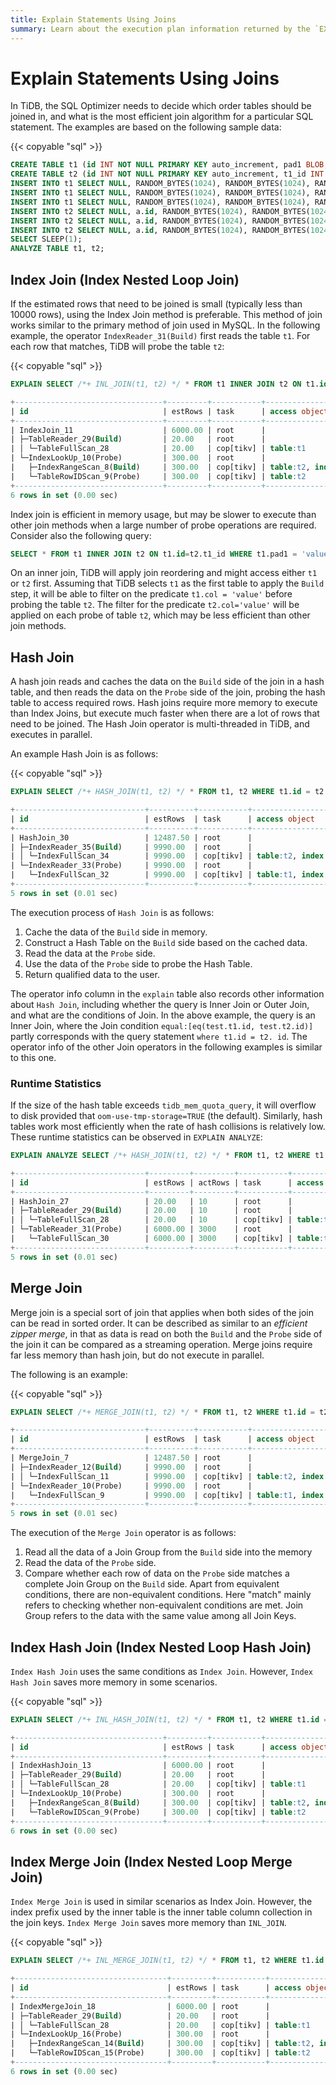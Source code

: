 ```yaml
---
title: Explain Statements Using Joins
summary: Learn about the execution plan information returned by the `EXPLAIN` statement in TiDB.
---
```


# Explain Statements Using Joins

In TiDB, the SQL Optimizer needs to decide which order tables should be joined in, and what is the most efficient join algorithm for a particular SQL statement. The examples are based on the following sample data:

{{< copyable "sql" >}}

```sql
CREATE TABLE t1 (id INT NOT NULL PRIMARY KEY auto_increment, pad1 BLOB, pad2 BLOB, pad3 BLOB);
CREATE TABLE t2 (id INT NOT NULL PRIMARY KEY auto_increment, t1_id INT NOT NULL, pad1 BLOB, pad2 BLOB, pad3 BLOB, INDEX(t1_id));
INSERT INTO t1 SELECT NULL, RANDOM_BYTES(1024), RANDOM_BYTES(1024), RANDOM_BYTES(1024) FROM dual;
INSERT INTO t1 SELECT NULL, RANDOM_BYTES(1024), RANDOM_BYTES(1024), RANDOM_BYTES(1024) FROM t1 a JOIN t1 b JOIN t1 c LIMIT 10000;
INSERT INTO t1 SELECT NULL, RANDOM_BYTES(1024), RANDOM_BYTES(1024), RANDOM_BYTES(1024) FROM t1 a JOIN t1 b JOIN t1 c LIMIT 10000;
INSERT INTO t2 SELECT NULL, a.id, RANDOM_BYTES(1024), RANDOM_BYTES(1024), RANDOM_BYTES(1024) FROM t1 a JOIN t1 b JOIN t1 c LIMIT 10000;
INSERT INTO t2 SELECT NULL, a.id, RANDOM_BYTES(1024), RANDOM_BYTES(1024), RANDOM_BYTES(1024) FROM t1 a JOIN t1 b JOIN t1 c LIMIT 10000;
INSERT INTO t2 SELECT NULL, a.id, RANDOM_BYTES(1024), RANDOM_BYTES(1024), RANDOM_BYTES(1024) FROM t1 a JOIN t1 b JOIN t1 c LIMIT 10000;
SELECT SLEEP(1);
ANALYZE TABLE t1, t2;
```

## Index Join (Index Nested Loop Join)

If the estimated rows that need to be joined is small (typically less than 10000 rows), using the Index Join method is preferable. This method of join works similar to the primary method of join used in MySQL. In the following example, the operator `IndexReader_31(Build)` first reads the table `t1`. For each row that matches, TiDB will probe the table `t2`:

{{< copyable "sql" >}}

```sql
EXPLAIN SELECT /*+ INL_JOIN(t1, t2) */ * FROM t1 INNER JOIN t2 ON t1.id = t2.t1_id;
```

```sql
+---------------------------------+---------+-----------+------------------------------+---------------------------------------------------------------------------------+
| id                              | estRows | task      | access object                | operator info                                                                   |
+---------------------------------+---------+-----------+------------------------------+---------------------------------------------------------------------------------+
| IndexJoin_11                    | 6000.00 | root      |                              | inner join, inner:IndexLookUp_10, outer key:test.t1.id, inner key:test.t2.t1_id |
| ├─TableReader_29(Build)         | 20.00   | root      |                              | data:TableFullScan_28                                                           |
| │ └─TableFullScan_28            | 20.00   | cop[tikv] | table:t1                     | keep order:false                                                                |
| └─IndexLookUp_10(Probe)         | 300.00  | root      |                              |                                                                                 |
|   ├─IndexRangeScan_8(Build)     | 300.00  | cop[tikv] | table:t2, index:t1_id(t1_id) | range: decided by [eq(test.t2.t1_id, test.t1.id)], keep order:false             |
|   └─TableRowIDScan_9(Probe)     | 300.00  | cop[tikv] | table:t2                     | keep order:false                                                                |
+---------------------------------+---------+-----------+------------------------------+---------------------------------------------------------------------------------+
6 rows in set (0.00 sec)
```

Index join is efficient in memory usage, but may be slower to execute than other join methods when a large number of probe operations are required. Consider also the following query:

```sql
SELECT * FROM t1 INNER JOIN t2 ON t1.id=t2.t1_id WHERE t1.pad1 = 'value' and t2.pad1='value';
```

On an inner join, TiDB will apply join reordering and might access either `t1` or `t2` first. Assuming that TiDB selects `t1` as the first table to apply the `Build` step, it will be able to filter on the predicate `t1.col = 'value'` before probing the table `t2`. The filter for the predicate `t2.col='value'` will be applied on each probe of table `t2`, which may be less efficient than other join methods.

## Hash Join

A hash join reads and caches the data on the `Build` side of the join in a hash table, and then reads the data on the `Probe` side of the join, probing the hash table to access required rows. Hash joins require more memory to execute than Index Joins, but execute much faster when there are a lot of rows that need to be joined. The Hash Join operator is multi-threaded in TiDB, and executes in parallel.

An example Hash Join is as follows:

{{< copyable "sql" >}}

```sql
EXPLAIN SELECT /*+ HASH_JOIN(t1, t2) */ * FROM t1, t2 WHERE t1.id = t2.id;
```

```sql
+-----------------------------+----------+-----------+------------------------+------------------------------------------------+
| id                          | estRows  | task      | access object          | operator info                                  |
+-----------------------------+----------+-----------+------------------------+------------------------------------------------+
| HashJoin_30                 | 12487.50 | root      |                        | inner join, equal:[eq(test.t1.id, test.t2.id)] |
| ├─IndexReader_35(Build)     | 9990.00  | root      |                        | index:IndexFullScan_34                         |
| │ └─IndexFullScan_34        | 9990.00  | cop[tikv] | table:t2, index:id(id) | keep order:false, stats:pseudo                 |
| └─IndexReader_33(Probe)     | 9990.00  | root      |                        | index:IndexFullScan_32                         |
|   └─IndexFullScan_32        | 9990.00  | cop[tikv] | table:t1, index:id(id) | keep order:false, stats:pseudo                 |
+-----------------------------+----------+-----------+------------------------+------------------------------------------------+
5 rows in set (0.01 sec)
```

The execution process of `Hash Join` is as follows:

1. Cache the data of the `Build` side in memory.
2. Construct a Hash Table on the `Build` side based on the cached data.
3. Read the data at the `Probe` side.
4. Use the data of the `Probe` side to probe the Hash Table.
5. Return qualified data to the user.

The operator info column in the `explain` table also records other information about `Hash Join`, including whether the query is Inner Join or Outer Join, and what are the conditions of Join. In the above example, the query is an Inner Join, where the Join condition `equal:[eq(test.t1.id, test.t2.id)]` partly corresponds with the query statement `where t1.id = t2. id`. The operator info of the other Join operators in the following examples is similar to this one.

### Runtime Statistics

If the size of the hash table exceeds `tidb_mem_quota_query`, it will overflow to disk provided that `oom-use-tmp-storage=TRUE` (the default). Similarly, hash tables work most efficiently when the rate of hash collisions is relatively low. These runtime statistics can be observed in `EXPLAIN ANALYZE`:

```sql
EXPLAIN ANALYZE SELECT /*+ HASH_JOIN(t1, t2) */ * FROM t1, t2 WHERE t1.id = t2.id;
```

```sql
+-----------------------------+---------+---------+-----------+---------------+-------------------------------------------------------------------------------------------------------------------------------------------------------------------------------------------------+------------------------------------------------+----------------------+---------+
| id                          | estRows | actRows | task      | access object | execution info                                                                                                                                                                                  | operator info                                  | memory               | disk    |
+-----------------------------+---------+---------+-----------+---------------+-------------------------------------------------------------------------------------------------------------------------------------------------------------------------------------------------+------------------------------------------------+----------------------+---------+
| HashJoin_27                 | 20.00   | 10      | root      |               | time:16.793524ms, loops:2, build_hash_table:{total:569.736µs, fetch:565.386µs, build:4.35µs}, probe:{concurrency:5, total:83.482002ms, max:16.749324ms, probe:296.137µs, fetch:83.185865ms}     | inner join, equal:[eq(test.t1.id, test.t2.id)] | 68.92578125 KB       | 0 Bytes |
| ├─TableReader_29(Build)     | 20.00   | 10      | root      |               | time:496.427µs, loops:2, cop_task: {num: 1, max:526.566µs, proc_keys: 10, rpc_num: 1, rpc_time: 502.026µs, copr_cache_hit_ratio: 0.00}                                                          | data:TableFullScan_28                          | 30.5556640625 KB     | N/A     |
| │ └─TableFullScan_28        | 20.00   | 10      | cop[tikv] | table:t1      | time:0s, loops:1                                                                                                                                                                                | keep order:false                               | N/A                  | N/A     |
| └─TableReader_31(Probe)     | 6000.00 | 3000    | root      |               | time:16.615265ms, loops:4, cop_task: {num: 1, max:15.95008ms, proc_keys: 3000, rpc_num: 1, rpc_time: 15.930511ms, copr_cache_hit_ratio: 0.00}                                                   | data:TableFullScan_30                          | 8.904180526733398 MB | N/A     |
|   └─TableFullScan_30        | 6000.00 | 3000    | cop[tikv] | table:t2      | time:8ms, loops:7                                                                                                                                                                               | keep order:false                               | N/A                  | N/A     |
+-----------------------------+---------+---------+-----------+---------------+-------------------------------------------------------------------------------------------------------------------------------------------------------------------------------------------------+------------------------------------------------+----------------------+---------+
5 rows in set (0.01 sec)
```

## Merge Join

Merge join is a special sort of join that applies when both sides of the join can be read in sorted order. It can be described as similar to an _efficient zipper merge_, in that as data is read on both the `Build` and the `Probe` side of the join it can be compared as a streaming operation. Merge joins require far less memory than hash join, but do not execute in parallel.

The following is an example:

{{< copyable "sql" >}}

```sql
EXPLAIN SELECT /*+ MERGE_JOIN(t1, t2) */ * FROM t1, t2 WHERE t1.id = t2.id;
```

```sql
+-----------------------------+----------+-----------+------------------------+-------------------------------------------------------+
| id                          | estRows  | task      | access object          | operator info                                         |
+-----------------------------+----------+-----------+------------------------+-------------------------------------------------------+
| MergeJoin_7                 | 12487.50 | root      |                        | inner join, left key:test.t1.id, right key:test.t2.id |
| ├─IndexReader_12(Build)     | 9990.00  | root      |                        | index:IndexFullScan_11                                |
| │ └─IndexFullScan_11        | 9990.00  | cop[tikv] | table:t2, index:id(id) | keep order:true, stats:pseudo                         |
| └─IndexReader_10(Probe)     | 9990.00  | root      |                        | index:IndexFullScan_9                                 |
|   └─IndexFullScan_9         | 9990.00  | cop[tikv] | table:t1, index:id(id) | keep order:true, stats:pseudo                         |
+-----------------------------+----------+-----------+------------------------+-------------------------------------------------------+
5 rows in set (0.01 sec)
```

The execution of the `Merge Join` operator is as follows:

1. Read all the data of a Join Group from the `Build` side into the memory
2. Read the data of the `Probe` side.
3. Compare whether each row of data on the `Probe` side matches a complete Join Group on the `Build` side. Apart from equivalent conditions, there are non-equivalent conditions. Here "match" mainly refers to checking whether non-equivalent conditions are met. Join Group refers to the data with the same value among all Join Keys.

## Index Hash Join (Index Nested Loop Hash Join)

`Index Hash Join` uses the same conditions as `Index Join`. However, `Index Hash Join` saves more memory in some scenarios.

{{< copyable "sql" >}}

```sql
EXPLAIN SELECT /*+ INL_HASH_JOIN(t1, t2) */ * FROM t1, t2 WHERE t1.id = t2.t1_id;
```

```sql
+---------------------------------+---------+-----------+------------------------------+---------------------------------------------------------------------------------+
| id                              | estRows | task      | access object                | operator info                                                                   |
+---------------------------------+---------+-----------+------------------------------+---------------------------------------------------------------------------------+
| IndexHashJoin_13                | 6000.00 | root      |                              | inner join, inner:IndexLookUp_10, outer key:test.t1.id, inner key:test.t2.t1_id |
| ├─TableReader_29(Build)         | 20.00   | root      |                              | data:TableFullScan_28                                                           |
| │ └─TableFullScan_28            | 20.00   | cop[tikv] | table:t1                     | keep order:false                                                                |
| └─IndexLookUp_10(Probe)         | 300.00  | root      |                              |                                                                                 |
|   ├─IndexRangeScan_8(Build)     | 300.00  | cop[tikv] | table:t2, index:t1_id(t1_id) | range: decided by [eq(test.t2.t1_id, test.t1.id)], keep order:false             |
|   └─TableRowIDScan_9(Probe)     | 300.00  | cop[tikv] | table:t2                     | keep order:false                                                                |
+---------------------------------+---------+-----------+------------------------------+---------------------------------------------------------------------------------+
6 rows in set (0.00 sec)
```

## Index Merge Join (Index Nested Loop Merge Join)

`Index Merge Join` is used in similar scenarios as Index Join. However, the index prefix used by the inner table is the inner table column collection in the join keys. `Index Merge Join` saves more memory than `INL_JOIN`.

{{< copyable "sql" >}}

```sql
EXPLAIN SELECT /*+ INL_MERGE_JOIN(t1, t2) */ * FROM t1, t2 WHERE t1.id = t2.t1_id;
```

```sql
+----------------------------------+---------+-----------+------------------------------+---------------------------------------------------------------------------------+
| id                               | estRows | task      | access object                | operator info                                                                   |
+----------------------------------+---------+-----------+------------------------------+---------------------------------------------------------------------------------+
| IndexMergeJoin_18                | 6000.00 | root      |                              | inner join, inner:IndexLookUp_16, outer key:test.t1.id, inner key:test.t2.t1_id |
| ├─TableReader_29(Build)          | 20.00   | root      |                              | data:TableFullScan_28                                                           |
| │ └─TableFullScan_28             | 20.00   | cop[tikv] | table:t1                     | keep order:false                                                                |
| └─IndexLookUp_16(Probe)          | 300.00  | root      |                              |                                                                                 |
|   ├─IndexRangeScan_14(Build)     | 300.00  | cop[tikv] | table:t2, index:t1_id(t1_id) | range: decided by [eq(test.t2.t1_id, test.t1.id)], keep order:true              |
|   └─TableRowIDScan_15(Probe)     | 300.00  | cop[tikv] | table:t2                     | keep order:false                                                                |
+----------------------------------+---------+-----------+------------------------------+---------------------------------------------------------------------------------+
6 rows in set (0.00 sec)
```